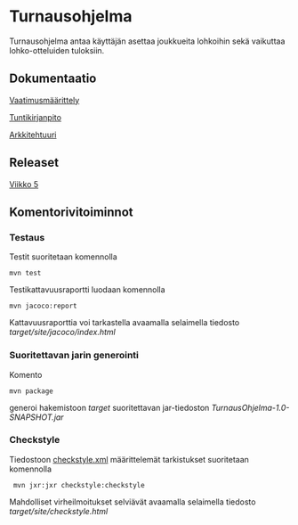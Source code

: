 # Turnausohjelma

Turnausohjelma antaa käyttäjän asettaa joukkueita lohkoihin sekä vaikuttaa lohko-otteluiden tuloksiin.

## Dokumentaatio

[Vaatimusmäärittely](https://github.com/StarSovu/ot-harjoitustyo/blob/master/dokumentaatio/vaatimusmaarittely.md)

[Tuntikirjanpito](https://github.com/StarSovu/ot-harjoitustyo/blob/master/dokumentaatio/tuntikirjanpito.md)

[Arkkitehtuuri](https://github.com/StarSovu/ot-harjoitustyo/blob/master/dokumentaatio/arkkitehtuuri.md)

## Releaset

[Viikko 5](https://github.com/StarSovu/ot-harjoitustyo/releases/tag/viikko5)

## Komentorivitoiminnot

### Testaus

Testit suoritetaan komennolla

```
mvn test
```

Testikattavuusraportti luodaan komennolla

```
mvn jacoco:report
```

Kattavuusraporttia voi tarkastella avaamalla selaimella tiedosto _target/site/jacoco/index.html_

### Suoritettavan jarin generointi

Komento

```
mvn package
```

generoi hakemistoon _target_ suoritettavan jar-tiedoston _TurnausOhjelma-1.0-SNAPSHOT.jar_

### Checkstyle

Tiedostoon [checkstyle.xml](https://github.com/StarSovu/ot-harjoitustyo/blob/master/TurnausOhjelma/checkstyle.xml) määrittelemät tarkistukset suoritetaan komennolla

```
 mvn jxr:jxr checkstyle:checkstyle
```

Mahdolliset virheilmoitukset selviävät avaamalla selaimella tiedosto _target/site/checkstyle.html_

